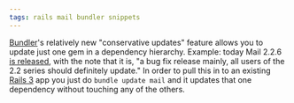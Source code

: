 ```yaml
---
tags: rails mail bundler snippets
---
```


[Bundler](/wiki/Bundler)'s relatively new "conservative updates" feature allows you to update just one gem in a dependency hierarchy. Example: today Mail 2.2.6 [is released](http://groups.google.com/group/rubyonrails-talk/browse_thread/thread/df567cab7f3d5215), with the note that it is, "a bug fix release mainly, all users of the 2.2 series should definitely update." In order to pull this in to an existing [Rails 3](/wiki/Rails_3) app you just do `bundle update mail` and it updates that one dependency without touching any of the others.
